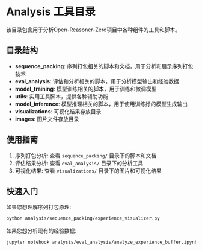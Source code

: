 # Analysis 工具目录

该目录包含用于分析Open-Reasoner-Zero项目中各种组件的工具和脚本。

## 目录结构

- **sequence_packing**: 序列打包相关的脚本和文档，用于分析和展示序列打包技术
- **eval_analysis**: 评估和分析相关的脚本，用于分析模型输出和经验数据
- **model_training**: 模型训练相关的脚本，用于训练和微调模型
- **utils**: 实用工具脚本，提供各种辅助功能
- **model_inference**: 模型推理相关的脚本，用于使用训练好的模型生成输出
- **visualizations**: 可视化结果存放目录
- **images**: 图片文件存放目录

## 使用指南

1. 序列打包分析: 查看 `sequence_packing/` 目录下的脚本和文档
2. 评估结果分析: 查看 `eval_analysis/` 目录下的分析工具
3. 可视化结果: 查看 `visualizations/` 目录下的图片和可视化结果

## 快速入门

如果您想理解序列打包原理:
```bash
python analysis/sequence_packing/experience_visualizer.py
```

如果您想分析现有的经验数据:
```bash
jupyter notebook analysis/eval_analysis/analyze_experience_buffer.ipynb
``` 